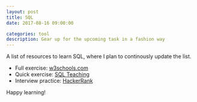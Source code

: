 ```yaml
---
layout: post
title: SQL
date: 2017-08-16 09:00:00

categories: tool
description: Gear up for the upcoming task in a fashion way
---
```


A list of resources to learn SQL, where I plan to continously update the list. 

- Full exercise: [w3schools.com](https://www.w3schools.com/sql/default.asp) 
- Quick exercise: [SQL Teaching](https://www.sqlteaching.com/)
- Interview practice: [HackerRank](https://www.hackerrank.com/)

Happy learning! 
